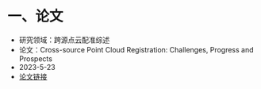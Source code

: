 # 一、论文
- 研究领域：跨源点云配准综述
- 论文：Cross-source Point Cloud Registration: Challenges, Progress and Prospects
- 2023-5-23
- [论文链接]()
